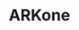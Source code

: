 ---
title: ARKone
crosslinks:
- UncleBadArk
- playark
- GormansArk
- youtubefactsbot
- ARKbuyandsell
- ARK
- TekTierServer
- DarsworldofARK
- SurviveTogether
- Blacksmithsark
- RequiemArk
- TemporalARK
- tmsbmeta
- alotabot
- arkbuyandsell
- arkps4
- OpenArkServer
- livven
- TwoLemmingArkServer
- TheNewBlacksmithsArk
---